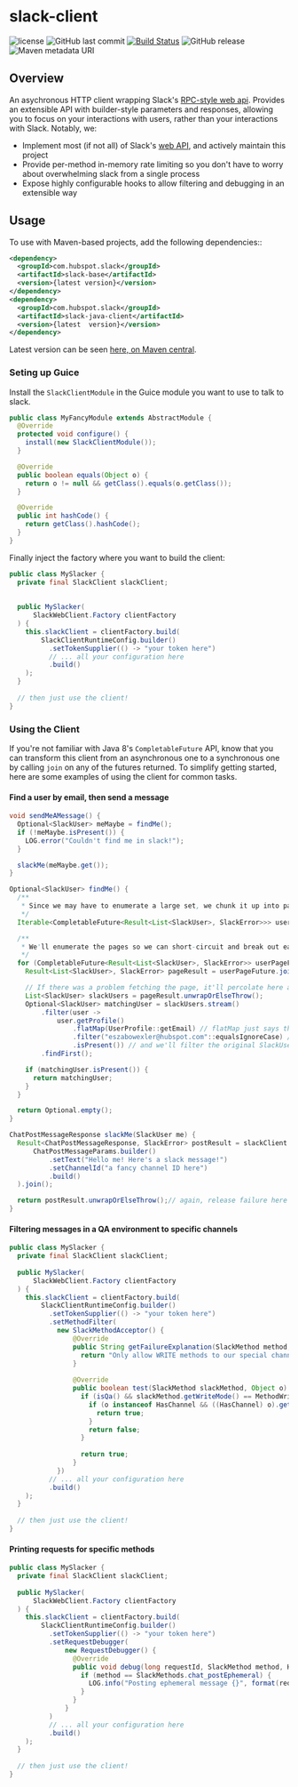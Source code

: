 # slack-client 

![license](https://img.shields.io/github/license/HubSpot/slack-client.svg?style=social) 
![GitHub last commit](https://img.shields.io/github/last-commit/HubSpot/slack-client.svg?style=social)
 [![Build Status](https://travis-ci.org/HubSpot/slack-client.svg?branch=master)](https://travis-ci.org/HubSpot/slack-client) ![GitHub release](https://img.shields.io/github/release/HubSpot/slack-client.svg) ![Maven metadata URI](https://img.shields.io/maven-metadata/v/http/central.maven.org/maven2/com/hubspot/slack/slack-client/maven-metadata.xml.svg) 


## Overview

An asychronous HTTP client wrapping Slack's [RPC-style web api](https://api.slack.com/web). Provides an extensible API with builder-style parameters and responses, allowing you to focus on your interactions with users, rather than your interactions with Slack. Notably, we:

* Implement most (if not all) of Slack's [web API](https://api.slack.com/web), and actively maintain this project
* Provide per-method in-memory rate limiting so you don't have to worry about overwhelming slack from a single process
* Expose highly configurable hooks to allow filtering and debugging in an extensible way

## Usage

To use with Maven-based projects, add the following dependencies::

```xml
<dependency>
  <groupId>com.hubspot.slack</groupId>
  <artifactId>slack-base</artifactId>
  <version>{latest version}</version>
</dependency>
<dependency>
  <groupId>com.hubspot.slack</groupId>
  <artifactId>slack-java-client</artifactId>
  <version>{latest  version}</version>
</dependency>
```

Latest version can be seen [here, on Maven central](https://search.maven.org/#search%7Cga%7C1%7Cg%3A%22com.hubspot.slack%22).

### Seting up Guice

Install the `SlackClientModule` in the Guice module you want to use to talk to slack.

```java
public class MyFancyModule extends AbstractModule {
  @Override
  protected void configure() {
    install(new SlackClientModule());
  }

  @Override
  public boolean equals(Object o) {
    return o != null && getClass().equals(o.getClass());
  }

  @Override
  public int hashCode() {
    return getClass().hashCode();
  }
}
```

Finally inject the factory where you want to build the client:

```java
public class MySlacker {
  private final SlackClient slackClient;
  
  
  public MySlacker(
      SlackWebClient.Factory clientFactory
  ) {
    this.slackClient = clientFactory.build(
        SlackClientRuntimeConfig.builder()
          .setTokenSupplier(() -> "your token here")
          // ... all your configuration here
          .build()
    );
  }
  
  // then just use the client!
}
```

### Using the Client

If you're not familiar with Java 8's `CompletableFuture` API, know that you can transform this client from an asynchronous one to a synchronous one by calling `join` on any of the futures returned. To simplify getting started, here are some examples of using the client for common tasks.

#### Find a user by email, then send a message

```java
void sendMeAMessage() {
  Optional<SlackUser> meMaybe = findMe();
  if (!meMaybe.isPresent()) {
    LOG.error("Couldn't find me in slack!");
  }

  slackMe(meMaybe.get());
}

Optional<SlackUser> findMe() {
  /**
   * Since we may have to enumerate a large set, we chunk it up into pages, and handle each page separately.
   */
  Iterable<CompletableFuture<Result<List<SlackUser>, SlackError>>> userPageFutures = slackClient.listUsers();

  /**
   * We'll enumerate the pages so we can short-circuit and break out early if we can
   */
  for (CompletableFuture<Result<List<SlackUser>, SlackError>> userPageFuture : userPageFutures) {
    Result<List<SlackUser>, SlackError> pageResult = userPageFuture.join();

    // If there was a problem fetching the page, it'll percolate here as a RTE
    List<SlackUser> slackUsers = pageResult.unwrapOrElseThrow();
    Optional<SlackUser> matchingUser = slackUsers.stream()
        .filter(user ->
            user.getProfile()
                .flatMap(UserProfile::getEmail) // flatMap just says the profile could be absent, or the email could be absent
                .filter("eszabowexler@hubspot.com"::equalsIgnoreCase) // keep it only if it's the email we want...
                .isPresent()) // and we'll filter the original SlackUser list to find the one with the profile that's me!
        .findFirst();

    if (matchingUser.isPresent()) {
      return matchingUser;
    }
  }

  return Optional.empty();
}

ChatPostMessageResponse slackMe(SlackUser me) {
  Result<ChatPostMessageResponse, SlackError> postResult = slackClient.postMessage(
      ChatPostMessageParams.builder()
          .setText("Hello me! Here's a slack message!")
          .setChannelId("a fancy channel ID here")
          .build()
  ).join();

  return postResult.unwrapOrElseThrow();// again, release failure here as a RTE
}
```

#### Filtering messages in a QA environment to specific channels

```java
public class MySlacker {
  private final SlackClient slackClient;
  
  public MySlacker(
      SlackWebClient.Factory clientFactory
  ) {
    this.slackClient = clientFactory.build(
        SlackClientRuntimeConfig.builder()
          .setTokenSupplier(() -> "your token here")
          .setMethodFilter(
            new SlackMethodAcceptor() {
                @Override
                public String getFailureExplanation(SlackMethod method, Object params) {
                  return "Only allow WRITE methods to our special channel in QA!";
                }
  
                @Override
                public boolean test(SlackMethod slackMethod, Object o) {
                  if (isQa() && slackMethod.getWriteMode() == MethodWriteMode.WRITE) {
                    if (o instanceof HasChannel && ((HasChannel) o).getChannelId().equals("snazzy id")) {
                      return true;
                    }
                    return false;
                  }
  
                  return true;
                }
            })
          // ... all your configuration here
          .build()
    );
  }
  
  // then just use the client!
}
```

#### Printing requests for specific methods

```java
public class MySlacker {
  private final SlackClient slackClient;
  
  public MySlacker(
      SlackWebClient.Factory clientFactory
  ) {
    this.slackClient = clientFactory.build(
        SlackClientRuntimeConfig.builder()
          .setTokenSupplier(() -> "your token here")
          .setRequestDebugger(
              new RequestDebugger() {
                @Override
                public void debug(long requestId, SlackMethod method, HttpRequest request) {
                  if (method == SlackMethods.chat_postEphemeral) {
                    LOG.info("Posting ephemeral message {}", format(request));
                  }
                }
              }
          )
          // ... all your configuration here
          .build()
    );
  }
  
  // then just use the client!
}
```
```
